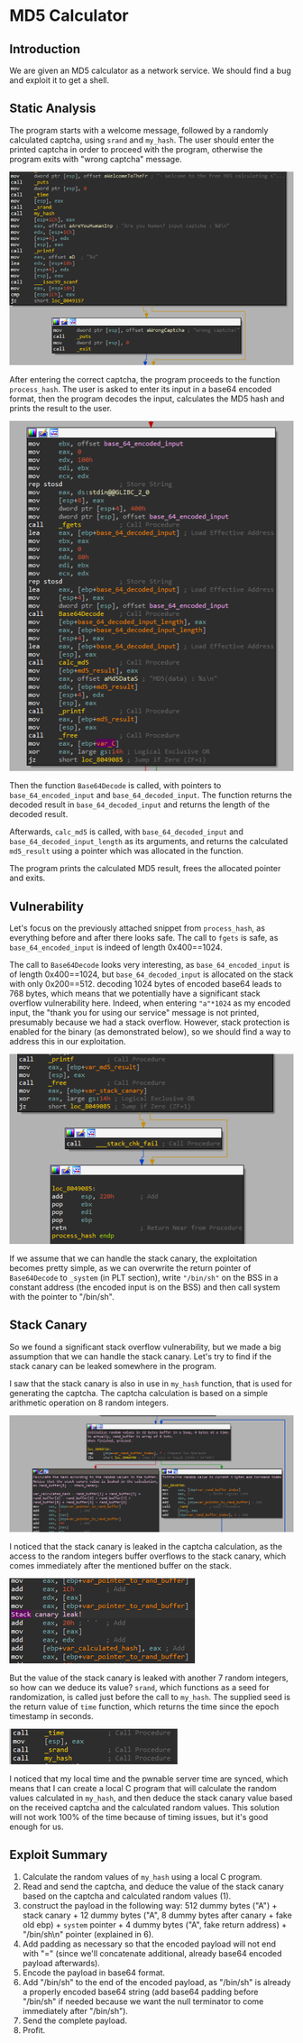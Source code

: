 # MD5 Calculator

## Introduction
We are given an MD5 calculator as a network service.
We should find a bug and exploit it to get a shell.

## Static Analysis
The program starts with a welcome message, followed by a randomly calculated captcha,
using `srand` and `my_hash`.
The user should enter the printed captcha in order to proceed with the program,
otherwise the program exits with "wrong captcha" message.

![img.png](img.png)

After entering the correct captcha, the program proceeds to the function `process_hash`.
The user is asked to enter its input in a base64 encoded format, then the program decodes the input,
calculates the MD5 hash and prints the result to the user.

![img_1.png](img_1.png)

Then the function `Base64Decode` is called, with pointers to `base_64_encoded_input` and `base_64_decoded_input`.
The function returns the decoded result in `base_64_decoded_input` and returns the length of the decoded result.

Afterwards, `calc_md5` is called, with `base_64_decoded_input` and `base_64_decoded_input_length` as its arguments,
and returns the calculated `md5_result` using a pointer which was allocated in the function.

The program prints the calculated MD5 result, frees the allocated pointer and exits.

## Vulnerability
Let's focus on the previously attached snippet from `process_hash`, as everything before and after there looks safe.
The call to `fgets` is safe, as `base_64_encoded_input` is indeed of length 0x400==1024.

The call to `Base64Decode` looks very interesting, as `base_64_encoded_input` is of length 0x400==1024, 
but `base_64_decoded_input` is allocated on the stack with only 0x200==512.
decoding 1024 bytes of encoded base64 leads to 768 bytes, which means that we potentially have a significant stack overflow vulnerability here.
Indeed, when entering `"a"*1024` as my encoded input, the "thank you for using our service" message is not printed, 
presumably because we had a stack overflow.
However, stack protection is enabled for the binary (as demonstrated below), so we should find a way to address this in our exploitation.

![img_2.png](img_2.png)

If we assume that we can handle the stack canary, the exploitation becomes pretty simple, 
as we can overwrite the return pointer of `Base64Decode` to `_system` (in PLT section), 
write `"/bin/sh"` on the BSS in a constant address (the encoded input is on the BSS) 
and then call system with the pointer to "/bin/sh".

## Stack Canary
So we found a significant stack overflow vulnerability, but we made a big assumption that we can handle the stack canary.
Let's try to find if the stack canary can be leaked somewhere in the program.

I saw that the stack canary is also in use in `my_hash` function, that is used for generating the captcha.
The captcha calculation is based on a simple arithmetic operation on 8 random integers.

![img_3.png](img_3.png)

I noticed that the stack canary is leaked in the captcha calculation, 
as the access to the random integers buffer overflows to the stack canary,
which comes immediately after the mentioned buffer on the stack.

![img_4.png](img_4.png)

But the value of the stack canary is leaked with another 7 random integers, so how can we deduce its value?
`srand`, which functions as a seed for randomization, is called just before the call to `my_hash`.
The supplied seed is the return value of `time` function, which returns the time since the epoch timestamp in seconds.

![img_5.png](img_5.png)

I noticed that my local time and the pwnable server time are synced, 
which means that I can create a local C program that will calculate the random values calculated in `my_hash`,
and then deduce the stack canary value based on the received captcha and the calculated random values.
This solution will not work 100% of the time because of timing issues, but it's good enough for us.

## Exploit Summary
1. Calculate the random values of `my_hash` using a local C program.
2. Read and send the captcha, and deduce the value of the stack canary based on the captcha and calculated random values (1).
3. construct the payload in the following way: 512 dummy bytes ("A") + stack canary + 12 dummy bytes ("A", 8 dummy bytes after canary + fake old ebp) + `system` pointer + 4 dummy bytes ("A", fake return address) + "/bin/sh\n" pointer (explained in 6).
4. Add padding as necessary so that the encoded payload will not end with "=" (since we'll concatenate additional, already base64 encoded payload afterwards).
5. Encode the payload in base64 format.
6. Add "/bin/sh" to the end of the encoded payload, as "/bin/sh" is already a properly encoded base64 string (add base64 padding before "/bin/sh" if needed because we want the null terminator to come immediately after "/bin/sh").
7. Send the complete payload.
8. Profit.
